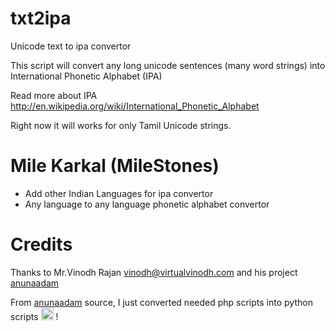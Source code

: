 txt2ipa
=======

Unicode text to ipa convertor 

This script will convert any long unicode sentences (many word strings) into International Phonetic Alphabet (IPA) 

Read more about IPA http://en.wikipedia.org/wiki/International_Phonetic_Alphabet

Right now it will works for only Tamil Unicode strings.

Mile Karkal (MileStones)
========================

  * Add other Indian Languages for ipa convertor
  * Any language to any language phonetic alphabet convertor 
  
Credits
=======

Thanks to Mr.Vinodh Rajan <vinodh@virtualvinodh.com> and his project [anunaadam](https://github.com/virtualvinodh/anunaadam)

From [anunaadam](https://github.com/virtualvinodh/anunaadam) source, I just converted needed php scripts into python scripts <img src="http://pixabay.com/static/uploads/photo/2014/04/03/00/35/emoticon-308751_150.png" width="20" height="20" alt="smiley" /> ! 

